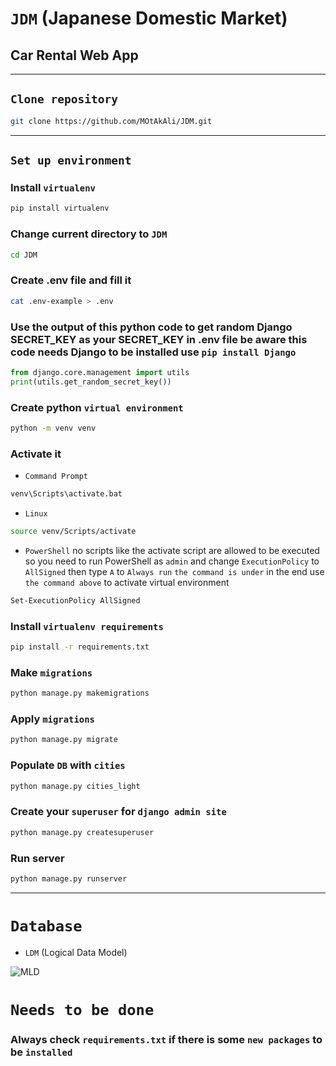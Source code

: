 # `JDM` (Japanese Domestic Market)
## Car Rental Web App

<hr>

## `Clone repository`
```bash
git clone https://github.com/MOtAkAli/JDM.git
```

<hr>

## `Set up environment`
### Install `virtualenv`
```bash
pip install virtualenv
```
### Change current directory to `JDM`
```bash
cd JDM
```
### Create .env file and fill it
```bash
cat .env-example > .env
```
### Use the output of this python code to get random Django SECRET_KEY as your SECRET_KEY in .env file be aware this code needs Django to be installed use `pip install Django`
```python
from django.core.management import utils
print(utils.get_random_secret_key())
```
### Create python `virtual environment`
```bash
python -m venv venv
```
### Activate it
- `Command Prompt`
```bash
venv\Scripts\activate.bat
```
- `Linux`
```bash
source venv/Scripts/activate
```
- `PowerShell`
no scripts like the activate script are allowed to be executed so you need to run PowerShell as `admin` and change `ExecutionPolicy` to `AllSigned` then type `A` to `Always run` `the command is under` in the end use `the command above` to activate virtual environment
```bash
Set-ExecutionPolicy AllSigned
```
### Install `virtualenv requirements`
```bash
pip install -r requirements.txt
```
### Make `migrations`
```bash
python manage.py makemigrations
```
### Apply `migrations`
```bash
python manage.py migrate
```
### Populate `DB` with `cities`
```bash
python manage.py cities_light
```
### Create your `superuser` for `django admin site`
```bash
python manage.py createsuperuser
```
### Run server
```bash
python manage.py runserver
```

<hr>

# `Database`
- `LDM` (Logical Data Model)

![MLD](https://user-images.githubusercontent.com/79842485/170586342-046faf28-5a12-43ec-9c5d-6184c542a64d.png)

# `Needs to be done`
### Always check `requirements.txt` if there is some `new packages` to be `installed`
